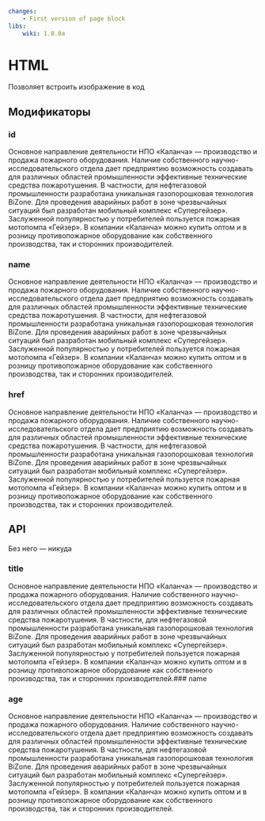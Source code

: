 ``` yaml
changes:
    - First version of page block
libs:
    wiki: 1.0.0a
```

# HTML
Позволяет встроить изображение в код

## Модификаторы
### id
Основное направление деятельности НПО «Каланча» — производство и продажа пожарного оборудования. Наличие собственного научно-исследовательского отдела дает предприятию возможность создавать для различных областей промышленности эффективные технические средства пожаротушения. В частности, для нефтегазовой промышленности разработана уникальная газопорошковая технология BiZone. Для проведения аварийных работ в зоне чрезвычайных ситуаций был разработан мобильный комплекс «Супергейзер». Заслуженной популярностью у потребителей пользуется пожарная мотопомпа «Гейзер». В компании «Каланча» можно купить оптом и в розницу противопожарное оборудование как собственного производства, так и сторонних производителей.
### name
Основное направление деятельности НПО «Каланча» — производство и продажа пожарного оборудования. Наличие собственного научно-исследовательского отдела дает предприятию возможность создавать для различных областей промышленности эффективные технические средства пожаротушения. В частности, для нефтегазовой промышленности разработана уникальная газопорошковая технология BiZone. Для проведения аварийных работ в зоне чрезвычайных ситуаций был разработан мобильный комплекс «Супергейзер». Заслуженной популярностью у потребителей пользуется пожарная мотопомпа «Гейзер». В компании «Каланча» можно купить оптом и в розницу противопожарное оборудование как собственного производства, так и сторонних производителей.
### href
Основное направление деятельности НПО «Каланча» — производство и продажа пожарного оборудования. Наличие собственного научно-исследовательского отдела дает предприятию возможность создавать для различных областей промышленности эффективные технические средства пожаротушения. В частности, для нефтегазовой промышленности разработана уникальная газопорошковая технология BiZone. Для проведения аварийных работ в зоне чрезвычайных ситуаций был разработан мобильный комплекс «Супергейзер». Заслуженной популярностью у потребителей пользуется пожарная мотопомпа «Гейзер». В компании «Каланча» можно купить оптом и в розницу противопожарное оборудование как собственного производства, так и сторонних производителей.

## API
Без него — никуда

### title
Основное направление деятельности НПО «Каланча» — производство и продажа пожарного оборудования. Наличие собственного научно-исследовательского отдела дает предприятию возможность создавать для различных областей промышленности эффективные технические средства пожаротушения. В частности, для нефтегазовой промышленности разработана уникальная газопорошковая технология BiZone. Для проведения аварийных работ в зоне чрезвычайных ситуаций был разработан мобильный комплекс «Супергейзер». Заслуженной популярностью у потребителей пользуется пожарная мотопомпа «Гейзер». В компании «Каланча» можно купить оптом и в розницу противопожарное оборудование как собственного производства, так и сторонних производителей.### name

### age
Основное направление деятельности НПО «Каланча» — производство и продажа пожарного оборудования. Наличие собственного научно-исследовательского отдела дает предприятию возможность создавать для различных областей промышленности эффективные технические средства пожаротушения. В частности, для нефтегазовой промышленности разработана уникальная газопорошковая технология BiZone. Для проведения аварийных работ в зоне чрезвычайных ситуаций был разработан мобильный комплекс «Супергейзер». Заслуженной популярностью у потребителей пользуется пожарная мотопомпа «Гейзер». В компании «Каланча» можно купить оптом и в розницу противопожарное оборудование как собственного производства, так и сторонних производителей.